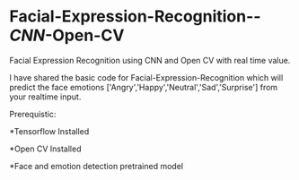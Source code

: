 # Facial-Expression-Recognition-_-CNN_-Open-CV
Facial Expression Recognition using CNN and Open CV with real time value.

I have shared the basic code for Facial-Expression-Recognition which will predict the face emotions ['Angry','Happy','Neutral','Sad','Surprise'] from your realtime input.

Prerequistic:
  
  *Tensorflow Installed
  
  *Open CV Installed
  
  *Face and emotion detection pretrained model 

